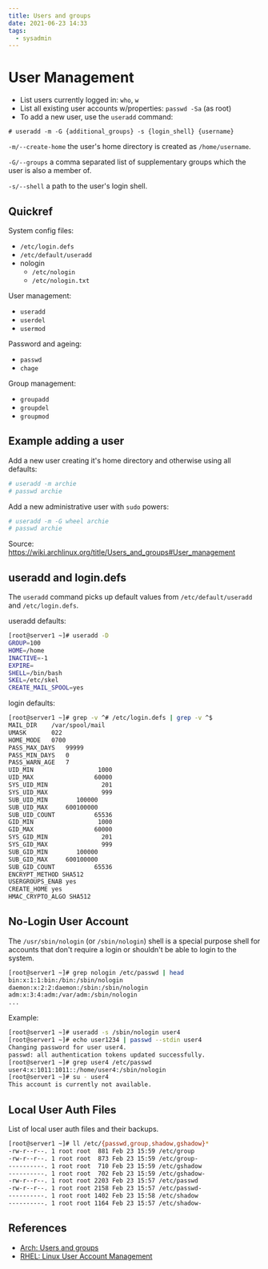```yaml
---
title: Users and groups
date: 2021-06-23 14:33
tags:
  - sysadmin
---
```


# User Management

* List users currently logged in: `who`, `w`
* List all existing user accounts w/properties: `passwd -Sa` (as root)
* To add a new user, use the `useradd` command:

```
# useradd -m -G {additional_groups} -s {login_shell} {username}
```

`-m/--create-home` 
the user's home directory is created as `/home/username`.

`-G/--groups`
a comma separated list of supplementary groups which the user is also a member
of.

`-s/--shell`
a path to the user's login shell.

## Quickref

System config files:

* `/etc/login.defs`
* `/etc/default/useradd`
* nologin
  + `/etc/nologin`
  + `/etc/nologin.txt`

User management:

* `useradd`
* `userdel`
* `usermod`

Password and ageing:

* `passwd`
* `chage`

Group management:

* `groupadd`
* `groupdel`
* `groupmod`

## Example adding a user

Add a new user creating it's home directory and otherwise using all defaults:
```bash
# useradd -m archie
# passwd archie
```

Add a new administrative user with `sudo` powers:
```bash
# useradd -m -G wheel archie
# passwd archie
```

Source: https://wiki.archlinux.org/title/Users_and_groups#User_management

## useradd and login.defs

The `useradd` command picks up default values from `/etc/default/useradd` and `/etc/login.defs`.

useradd defaults:

```bash
[root@server1 ~]# useradd -D
GROUP=100
HOME=/home
INACTIVE=-1
EXPIRE=
SHELL=/bin/bash
SKEL=/etc/skel
CREATE_MAIL_SPOOL=yes
```

login defaults:

```bash
[root@server1 ~]# grep -v ^# /etc/login.defs | grep -v ^$
MAIL_DIR	/var/spool/mail
UMASK		022
HOME_MODE	0700
PASS_MAX_DAYS	99999
PASS_MIN_DAYS	0
PASS_WARN_AGE	7
UID_MIN                  1000
UID_MAX                 60000
SYS_UID_MIN               201
SYS_UID_MAX               999
SUB_UID_MIN		   100000
SUB_UID_MAX		600100000
SUB_UID_COUNT		    65536
GID_MIN                  1000
GID_MAX                 60000
SYS_GID_MIN               201
SYS_GID_MAX               999
SUB_GID_MIN		   100000
SUB_GID_MAX		600100000
SUB_GID_COUNT		    65536
ENCRYPT_METHOD SHA512
USERGROUPS_ENAB yes
CREATE_HOME	yes
HMAC_CRYPTO_ALGO SHA512
```

## No-Login User Account

The `/usr/sbin/nologin`  (or `/sbin/nologin`) shell is a special purpose shell for accounts that don't require a login or shouldn't be able to login to the system. 

```bash
[root@server1 ~]# grep nologin /etc/passwd | head
bin:x:1:1:bin:/bin:/sbin/nologin
daemon:x:2:2:daemon:/sbin:/sbin/nologin
adm:x:3:4:adm:/var/adm:/sbin/nologin
...
```

Example:

```bash
[root@server1 ~]# useradd -s /sbin/nologin user4
[root@server1 ~]# echo user1234 | passwd --stdin user4
Changing password for user user4.
passwd: all authentication tokens updated successfully.
[root@server1 ~]# grep user4 /etc/passwd
user4:x:1011:1011::/home/user4:/sbin/nologin
[root@server1 ~]# su - user4
This account is currently not available.
```

## Local User Auth Files

List of local user auth files and their backups.

```bash
[root@server1 ~]# ll /etc/{passwd,group,shadow,gshadow}*
-rw-r--r--. 1 root root  881 Feb 23 15:59 /etc/group
-rw-r--r--. 1 root root  873 Feb 23 15:59 /etc/group-
----------. 1 root root  710 Feb 23 15:59 /etc/gshadow
----------. 1 root root  702 Feb 23 15:59 /etc/gshadow-
-rw-r--r--. 1 root root 2203 Feb 23 15:57 /etc/passwd
-rw-r--r--. 1 root root 2158 Feb 23 15:57 /etc/passwd-
----------. 1 root root 1402 Feb 23 15:58 /etc/shadow
----------. 1 root root 1164 Feb 23 15:57 /etc/shadow-
```

## References

* [Arch: Users and groups](https://wiki.archlinux.org/title/Users_and_groups)
* [RHEL: Linux User Account Management](https://www.redhat.com/sysadmin/linux-user-account-management)
